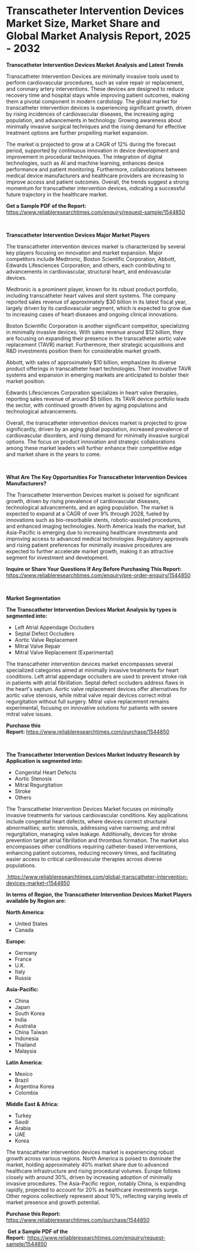 <p><h1>Transcatheter Intervention Devices Market Size, Market Share and Global Market Analysis Report, 2025 - 2032</h1></p><p><strong>Transcatheter Intervention Devices Market Analysis and Latest Trends</strong></p>
<p><p>Transcatheter Intervention Devices are minimally invasive tools used to perform cardiovascular procedures, such as valve repair or replacement, and coronary artery interventions. These devices are designed to reduce recovery time and hospital stays while improving patient outcomes, making them a pivotal component in modern cardiology. The global market for transcatheter intervention devices is experiencing significant growth, driven by rising incidences of cardiovascular diseases, the increasing aging population, and advancements in technology. Growing awareness about minimally invasive surgical techniques and the rising demand for effective treatment options are further propelling market expansion.</p><p>The market is projected to grow at a CAGR of 12% during the forecast period, supported by continuous innovation in device development and improvement in procedural techniques. The integration of digital technologies, such as AI and machine learning, enhances device performance and patient monitoring. Furthermore, collaborations between medical device manufacturers and healthcare providers are increasing to improve access and patient outcomes. Overall, the trends suggest a strong momentum for transcatheter intervention devices, indicating a successful future trajectory in the healthcare market.</p></p>
<p><strong>Get a Sample PDF of the Report:&nbsp;</strong> <a href="https://www.reliableresearchtimes.com/enquiry/request-sample/1544850?utm_campaign=3108&utm_medium=2&utm_source=Github&utm_content=ia&utm_term=14042025&utm_id=transcatheter-intervention-devices">https://www.reliableresearchtimes.com/enquiry/request-sample/1544850</a></p>
<p>&nbsp;</p>
<p><strong>Transcatheter Intervention Devices Major Market Players</strong></p>
<p><p>The transcatheter intervention devices market is characterized by several key players focusing on innovation and market expansion. Major competitors include Medtronic, Boston Scientific Corporation, Abbott, Edwards Lifesciences Corporation, and others, each contributing to advancements in cardiovascular, structural heart, and endovascular devices.</p><p>Medtronic is a prominent player, known for its robust product portfolio, including transcatheter heart valves and stent systems. The company reported sales revenue of approximately $30 billion in its latest fiscal year, largely driven by its cardiovascular segment, which is expected to grow due to increasing cases of heart diseases and ongoing clinical innovations.</p><p>Boston Scientific Corporation is another significant competitor, specializing in minimally invasive devices. With sales revenue around $12 billion, they are focusing on expanding their presence in the transcatheter aortic valve replacement (TAVR) market. Furthermore, their strategic acquisitions and R&D investments position them for considerable market growth.</p><p>Abbott, with sales of approximately $10 billion, emphasizes its diverse product offerings in transcatheter heart technologies. Their innovative TAVR systems and expansion in emerging markets are anticipated to bolster their market position. </p><p>Edwards Lifesciences Corporation specializes in heart valve therapies, reporting sales revenue of around $5 billion. Its TAVR device portfolio leads the sector, with continued growth driven by aging populations and technological advancements.</p><p>Overall, the transcatheter intervention devices market is projected to grow significantly, driven by an aging global population, increased prevalence of cardiovascular disorders, and rising demand for minimally invasive surgical options. The focus on product innovation and strategic collaborations among these market leaders will further enhance their competitive edge and market share in the years to come.</p></p>
<p>&nbsp;</p>
<p><strong>What Are The Key Opportunities For Transcatheter Intervention Devices Manufacturers?</strong></p>
<p><p>The Transcatheter Intervention Devices market is poised for significant growth, driven by rising prevalence of cardiovascular diseases, technological advancements, and an aging population. The market is expected to expand at a CAGR of over 9% through 2028, fueled by innovations such as bio-resorbable stents, robotic-assisted procedures, and enhanced imaging technologies. North America leads the market, but Asia-Pacific is emerging due to increasing healthcare investments and improving access to advanced medical technologies. Regulatory approvals and rising patient preferences for minimally invasive procedures are expected to further accelerate market growth, making it an attractive segment for investment and development.</p></p>
<p><strong>Inquire or Share Your Questions If Any Before Purchasing This Report:</strong> <a href="https://www.reliableresearchtimes.com/enquiry/pre-order-enquiry/1544850?utm_campaign=3108&utm_medium=2&utm_source=Github&utm_content=ia&utm_term=14042025&utm_id=transcatheter-intervention-devices">https://www.reliableresearchtimes.com/enquiry/pre-order-enquiry/1544850</a></p>
<p>&nbsp;</p>
<p><strong>Market Segmentation</strong></p>
<p><strong>The Transcatheter Intervention Devices Market Analysis by types is segmented into:</strong></p>
<p><ul><li>Left Atrial Appendage Occluders</li><li>Septal Defect Occluders</li><li>Aortic Valve Replacement</li><li>Mitral Valve Repair</li><li>Mitral Valve Replacement (Experimental)</li></ul></p>
<p><p>The transcatheter intervention devices market encompasses several specialized categories aimed at minimally invasive treatments for heart conditions. Left atrial appendage occluders are used to prevent stroke risk in patients with atrial fibrillation. Septal defect occluders address flaws in the heart's septum. Aortic valve replacement devices offer alternatives for aortic valve stenosis, while mitral valve repair devices correct mitral regurgitation without full surgery. Mitral valve replacement remains experimental, focusing on innovative solutions for patients with severe mitral valve issues.</p></p>
<p><strong>Purchase this Report:&nbsp;</strong><a href="https://www.reliableresearchtimes.com/purchase/1544850?utm_campaign=3108&utm_medium=2&utm_source=Github&utm_content=ia&utm_term=14042025&utm_id=transcatheter-intervention-devices">https://www.reliableresearchtimes.com/purchase/1544850</a></p>
<p>&nbsp;</p>
<p><strong>The Transcatheter Intervention Devices Market Industry Research by Application is segmented into:</strong></p>
<p><ul><li>Congenital Heart Defects</li><li>Aortic Stenosis</li><li>Mitral Regurgitation</li><li>Stroke</li><li>Others</li></ul></p>
<p><p>The Transcatheter Intervention Devices Market focuses on minimally invasive treatments for various cardiovascular conditions. Key applications include congenital heart defects, where devices correct structural abnormalities; aortic stenosis, addressing valve narrowing; and mitral regurgitation, managing valve leakage. Additionally, devices for stroke prevention target atrial fibrillation and thrombus formation. The market also encompasses other conditions requiring catheter-based interventions, enhancing patient outcomes, reducing recovery times, and facilitating easier access to critical cardiovascular therapies across diverse populations.</p></p>
<p><a href="https://www.reliableresearchtimes.com/global-transcatheter-intervention-devices-market-r1544850?utm_campaign=3108&utm_medium=2&utm_source=Github&utm_content=ia&utm_term=14042025&utm_id=transcatheter-intervention-devices">&nbsp;https://www.reliableresearchtimes.com/global-transcatheter-intervention-devices-market-r1544850</a></p>
<p><strong>In terms of Region, the Transcatheter Intervention Devices Market Players available by Region are:</strong></p>
<p>
    <p> <strong> North America: </strong>
        <ul>
            <li>United States</li>
            <li>Canada</li>
        </ul>
        </p> 
    <p> <strong> Europe: </strong>
        <ul>
            <li>Germany</li>
            <li>France</li>
            <li>U.K.</li>
            <li>Italy</li>
            <li>Russia</li>
        </ul>
        </p> 
    <p> <strong> Asia-Pacific: </strong>
        <ul>
            <li>China</li>
            <li>Japan</li>
            <li>South Korea</li>
            <li>India</li>
            <li>Australia</li>
            <li>China Taiwan</li>
            <li>Indonesia</li>
            <li>Thailand</li>
            <li>Malaysia</li>
        </ul>
        </p> 
    <p> <strong> Latin America: </strong>
        <ul>
            <li>Mexico</li>
            <li>Brazil</li>
            <li>Argentina Korea</li>
            <li>Colombia</li>
        </ul>
        </p> 
    <p> <strong> Middle East & Africa: </strong>
        <ul>
            <li>Turkey</li>
            <li>Saudi</li>
            <li>Arabia</li>
            <li>UAE</li>
            <li>Korea</li>
        </ul>
    </p>
    </p>
<p><p>The transcatheter intervention devices market is experiencing robust growth across various regions. North America is poised to dominate the market, holding approximately 40% market share due to advanced healthcare infrastructure and rising procedural volumes. Europe follows closely with around 30%, driven by increasing adoption of minimally invasive procedures. The Asia-Pacific region, notably China, is expanding rapidly, projected to account for 20% as healthcare investments surge. Other regions collectively represent about 10%, reflecting varying levels of market presence and growth potential.</p></p>
<p><strong>Purchase this Report: </strong><a href="https://www.reliableresearchtimes.com/purchase/1544850?utm_campaign=3108&utm_medium=2&utm_source=Github&utm_content=ia&utm_term=14042025&utm_id=transcatheter-intervention-devices">https://www.reliableresearchtimes.com/purchase/1544850</a></p>
<p>&nbsp;<strong>Get a Sample PDF of the Report:&nbsp;&nbsp;</strong><a href="https://www.reliableresearchtimes.com/enquiry/request-sample/1544850?utm_campaign=3108&utm_medium=2&utm_source=Github&utm_content=ia&utm_term=14042025&utm_id=transcatheter-intervention-devices">https://www.reliableresearchtimes.com/enquiry/request-sample/1544850</a></p>
<p><strong></strong></p>
<p><p></p><p></p><p></p></p>